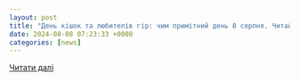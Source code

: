 ```yaml
---
layout: post
title: "День кішок та любителів гір: чим примітний день 8 серпня. Читайте на UKR.NET"
date: 2024-08-08 07:23:33 +0000
categories: [news]
---
```


[Читати далі](https://www.ukr.net/news/details/lifestyle/106095802.html)
